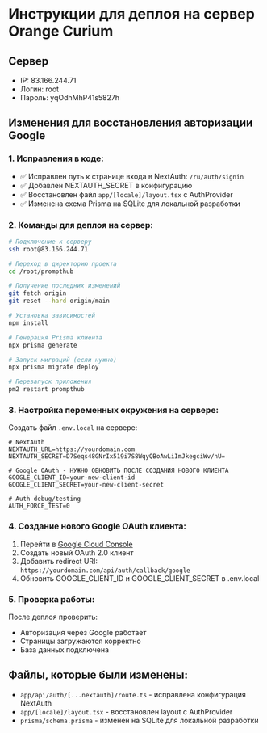 # Инструкции для деплоя на сервер Orange Curium

## Сервер
- IP: 83.166.244.71
- Логин: root
- Пароль: yqOdhMhP41s5827h

## Изменения для восстановления авторизации Google

### 1. Исправления в коде:
- ✅ Исправлен путь к странице входа в NextAuth: `/ru/auth/signin`
- ✅ Добавлен NEXTAUTH_SECRET в конфигурацию
- ✅ Восстановлен файл `app/[locale]/layout.tsx` с AuthProvider
- ✅ Изменена схема Prisma на SQLite для локальной разработки

### 2. Команды для деплоя на сервер:

```bash
# Подключение к серверу
ssh root@83.166.244.71

# Переход в директорию проекта
cd /root/prompthub

# Получение последних изменений
git fetch origin
git reset --hard origin/main

# Установка зависимостей
npm install

# Генерация Prisma клиента
npx prisma generate

# Запуск миграций (если нужно)
npx prisma migrate deploy

# Перезапуск приложения
pm2 restart prompthub
```

### 3. Настройка переменных окружения на сервере:

Создать файл `.env.local` на сервере:
```env
# NextAuth
NEXTAUTH_URL=https://yourdomain.com
NEXTAUTH_SECRET=D7Seqs48GNrIx519i7S8WqyQBoAwLiImJkegciWv/nU=

# Google OAuth - НУЖНО ОБНОВИТЬ ПОСЛЕ СОЗДАНИЯ НОВОГО КЛИЕНТА
GOOGLE_CLIENT_ID=your-new-client-id
GOOGLE_CLIENT_SECRET=your-new-client-secret

# Auth debug/testing
AUTH_FORCE_TEST=0
```

### 4. Создание нового Google OAuth клиента:

1. Перейти в [Google Cloud Console](https://console.cloud.google.com/)
2. Создать новый OAuth 2.0 клиент
3. Добавить redirect URI: `https://yourdomain.com/api/auth/callback/google`
4. Обновить GOOGLE_CLIENT_ID и GOOGLE_CLIENT_SECRET в .env.local

### 5. Проверка работы:

После деплоя проверить:
- Авторизация через Google работает
- Страницы загружаются корректно
- База данных подключена

## Файлы, которые были изменены:
- `app/api/auth/[...nextauth]/route.ts` - исправлена конфигурация NextAuth
- `app/[locale]/layout.tsx` - восстановлен layout с AuthProvider
- `prisma/schema.prisma` - изменен на SQLite для локальной разработки




